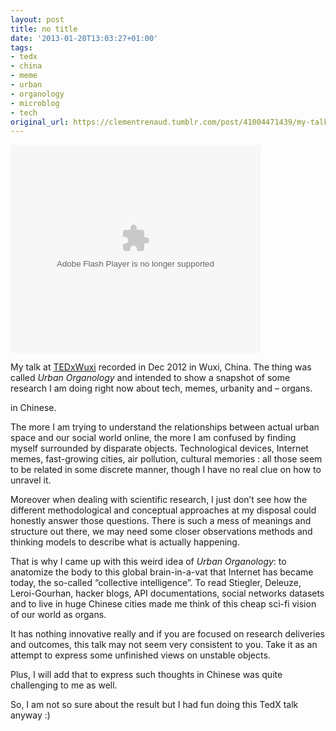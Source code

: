 ```yaml
---
layout: post
title: no title
date: '2013-01-20T13:03:27+01:00'
tags:
- tedx
- china
- meme
- urban
- organology
- microblog
- tech
original_url: https://clementrenaud.tumblr.com/post/41004471439/my-talk-at-tedxwuxi-recorded-in-dec-2012-in-wuxi
---
```

<embed src="http://player.youku.com/player.php/sid/XNTAzMDQ4MDg4/v.swf" allowfullscreen="true" quality="high" width="400" height="333" align="middle" allowscriptaccess="always" type="application/x-shockwave-flash"></embed>  

My talk at&nbsp;[TEDxWuxi](http://tedxwuxi.org/archives/542)&nbsp;recorded in Dec&nbsp;2012 in Wuxi, China.&nbsp;The thing was called _Urban Organology_ and intended to show a snapshot of some research I am doing right now&nbsp;about tech, memes, urbanity and – organs.

in Chinese.

The more I am trying to understand the relationships between actual urban space and our social world online, the more I am confused by finding myself surrounded by&nbsp;disparate&nbsp;objects. Technological devices, Internet memes, fast-growing cities, air pollution, cultural memories : all those seem to be related in some discrete manner, though I have no real clue on how to unravel it.

Moreover when dealing with scientific research, I just don’t see how the different methodological and conceptual&nbsp;approaches at my disposal&nbsp;could honestly answer those questions. There is&nbsp;such a mess of meanings and structure out there, we may need some closer observations methods and thinking models to describe what is actually happening.

That is why I came up with this weird idea of _Urban Organology_: to anatomize the body to this global brain-in-a-vat that Internet has became today,&nbsp;the so-called “collective intelligence”. To read Stiegler, Deleuze, Leroi-Gourhan, hacker blogs, API documentations, social networks datasets and to live in huge Chinese cities made me think of this cheap sci-fi vision of our&nbsp;world as organs.

It has nothing innovative really and if you are focused on research deliveries and outcomes, this talk may not&nbsp;seem very consistent to you. Take it as an attempt to express some unfinished views on unstable objects.&nbsp;

Plus, I will add that to express such thoughts&nbsp;in Chinese was quite challenging to me as well.

So, I am not so sure about the result but I had fun doing this TedX talk anyway :)

